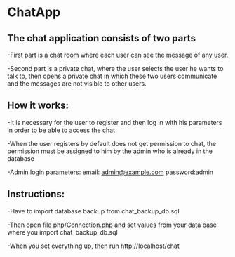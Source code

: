 # ChatApp

## The chat application consists of two parts

-First part is a chat room where each user can see the message of any user.

-Second part is a private chat, where the user selects the user he wants to talk to, then opens a private chat in which these two users communicate and the messages are not visible to other users.

## How it works:
-It is necessary for the user to register and then log in with his parameters in order to be able to access the chat

-When the user registers by default does not get permission to chat, the permission must be assigned to him by the admin who is already in the database

-Admin login parameters: email: admin@example.com password:admin

## Instructions:

-Have to import database backup from chat_backup_db.sql

-Then open file php/Connection.php and set values from your data base where you import chat_backup_db.sql

-When you set everything up, then run http://localhost/chat
